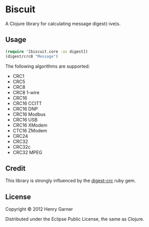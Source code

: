 # Biscuit

A Clojure library for calculating message digest(-ive)s.

## Usage

```clojure
(require '[biscuit.core :as digest])
(digest/crc8 "Message")
```

The following algorithms are supported:

* CRC1
* CRC5
* CRC8
* CRC8 1-wire
* CRC16
* CRC16 CCITT
* CRC16 DNP
* CRC16 Modbus
* CRC16 USB
* CRC16 XModem
* CTC16 ZModem
* CRC24
* CRC32
* CRC32c
* CRC32 MPEG

## Credit

This library is strongly influenced by the [digest-crc](https://github.com/postmodern/digest-crc) ruby gem.

## License

Copyright © 2012 Henry Garner

Distributed under the Eclipse Public License, the same as Clojure.
